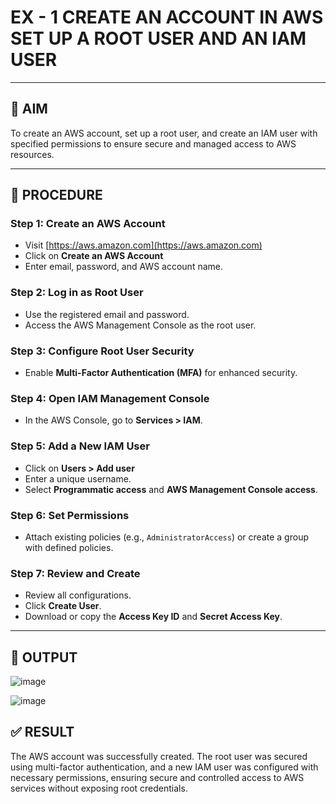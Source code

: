 # EX - 1 CREATE AN ACCOUNT IN AWS SET UP A ROOT USER AND AN IAM USER

---

## 🧪 AIM
To create an AWS account, set up a root user, and create an IAM user with specified permissions to ensure secure and managed access to AWS resources.

---

## 📝 PROCEDURE

### Step 1: Create an AWS Account
- Visit [https://aws.amazon.com](https://aws.amazon.com)
- Click on **Create an AWS Account**
- Enter email, password, and AWS account name.

### Step 2: Log in as Root User
- Use the registered email and password.
- Access the AWS Management Console as the root user.

### Step 3: Configure Root User Security
- Enable **Multi-Factor Authentication (MFA)** for enhanced security.

### Step 4: Open IAM Management Console
- In the AWS Console, go to **Services > IAM**.

### Step 5: Add a New IAM User
- Click on **Users > Add user**
- Enter a unique username.
- Select **Programmatic access** and **AWS Management Console access**.

### Step 6: Set Permissions
- Attach existing policies (e.g., `AdministratorAccess`) or create a group with defined policies.

### Step 7: Review and Create
- Review all configurations.
- Click **Create User**.
- Download or copy the **Access Key ID** and **Secret Access Key**.

---

## 📸 OUTPUT

![image](https://github.com/user-attachments/assets/c9f6c53d-a161-49ef-8e47-12ecde5b18ab)

![image](https://github.com/user-attachments/assets/e78409ee-e66e-4186-82a9-de89577fc2f0)

## ✅ RESULT
The AWS account was successfully created. The root user was secured using multi-factor authentication, and a new IAM user was configured with necessary permissions, ensuring secure and controlled access to AWS services without exposing root credentials.
